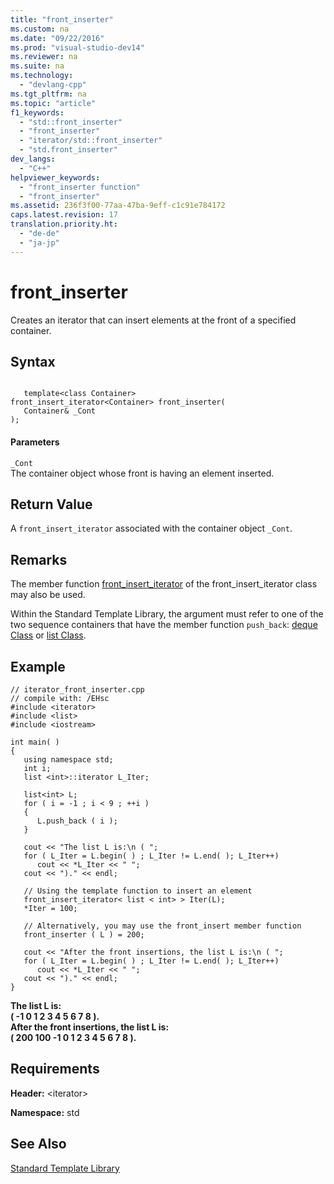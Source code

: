```yaml
---
title: "front_inserter"
ms.custom: na
ms.date: "09/22/2016"
ms.prod: "visual-studio-dev14"
ms.reviewer: na
ms.suite: na
ms.technology: 
  - "devlang-cpp"
ms.tgt_pltfrm: na
ms.topic: "article"
f1_keywords: 
  - "std::front_inserter"
  - "front_inserter"
  - "iterator/std::front_inserter"
  - "std.front_inserter"
dev_langs: 
  - "C++"
helpviewer_keywords: 
  - "front_inserter function"
  - "front_inserter"
ms.assetid: 236f3f00-77aa-47ba-9eff-c1c91e784172
caps.latest.revision: 17
translation.priority.ht: 
  - "de-de"
  - "ja-jp"
---
```

# front_inserter
Creates an iterator that can insert elements at the front of a specified container.  
  
## Syntax  
  
```  
  
   template<class Container>  
front_insert_iterator<Container> front_inserter(  
   Container& _Cont  
);  
```  
  
#### Parameters  
 `_Cont`  
 The container object whose front is having an element inserted.  
  
## Return Value  
 A `front_insert_iterator` associated with the container object `_Cont`.  
  
## Remarks  
 The member function [front_insert_iterator](../vs140/front_insert_iterator--front_insert_iterator.md) of the front_insert_iterator class may also be used.  
  
 Within the Standard Template Library, the argument must refer to one of the two sequence containers that have the member function `push_back`: [deque Class](../vs140/deque-class.md) or [list Class](../vs140/list-class.md).  
  
## Example  
  
```  
// iterator_front_inserter.cpp  
// compile with: /EHsc  
#include <iterator>  
#include <list>  
#include <iostream>  
  
int main( )  
{  
   using namespace std;  
   int i;  
   list <int>::iterator L_Iter;  
  
   list<int> L;  
   for ( i = -1 ; i < 9 ; ++i )  
   {  
      L.push_back ( i );  
   }  
  
   cout << "The list L is:\n ( ";  
   for ( L_Iter = L.begin( ) ; L_Iter != L.end( ); L_Iter++)  
      cout << *L_Iter << " ";  
   cout << ")." << endl;  
  
   // Using the template function to insert an element  
   front_insert_iterator< list < int> > Iter(L);  
   *Iter = 100;  
  
   // Alternatively, you may use the front_insert member function  
   front_inserter ( L ) = 200;  
  
   cout << "After the front insertions, the list L is:\n ( ";  
   for ( L_Iter = L.begin( ) ; L_Iter != L.end( ); L_Iter++)  
      cout << *L_Iter << " ";  
   cout << ")." << endl;  
}  
```  
  
 **The list L is:**  
 **( -1 0 1 2 3 4 5 6 7 8 ).**  
**After the front insertions, the list L is:**  
 **( 200 100 -1 0 1 2 3 4 5 6 7 8 ).**   
## Requirements  
 **Header:** \<iterator>  
  
 **Namespace:** std  
  
## See Also  
 [Standard Template Library](../vs140/standard-template-library.md)